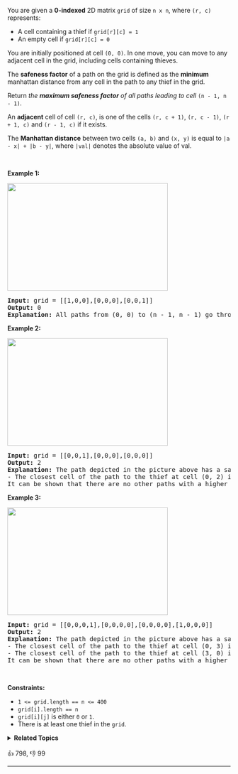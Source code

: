 <p>You are given a <strong>0-indexed</strong> 2D matrix <code>grid</code> of size <code>n x n</code>, where <code>(r, c)</code> represents:</p>

<ul> 
 <li>A cell containing a thief if <code>grid[r][c] = 1</code></li> 
 <li>An empty cell if <code>grid[r][c] = 0</code></li> 
</ul>

<p>You are initially positioned at cell <code>(0, 0)</code>. In one move, you can move to any adjacent cell in the grid, including cells containing thieves.</p>

<p>The <strong>safeness factor</strong> of a path on the grid is defined as the <strong>minimum</strong> manhattan distance from any cell in the path to any thief in the grid.</p>

<p>Return <em>the <strong>maximum safeness factor</strong> of all paths leading to cell </em><code>(n - 1, n - 1)</code><em>.</em></p>

<p>An <strong>adjacent</strong> cell of cell <code>(r, c)</code>, is one of the cells <code>(r, c + 1)</code>, <code>(r, c - 1)</code>, <code>(r + 1, c)</code> and <code>(r - 1, c)</code> if it exists.</p>

<p>The <strong>Manhattan distance</strong> between two cells <code>(a, b)</code> and <code>(x, y)</code> is equal to <code>|a - x| + |b - y|</code>, where <code>|val|</code> denotes the absolute value of val.</p>

<p>&nbsp;</p> 
<p><strong class="example">Example 1:</strong></p> 
<img alt="" src="https://assets.leetcode.com/uploads/2023/07/02/example1.png" style="width: 362px; height: 242px;" /> 
<pre>
<strong>Input:</strong> grid = [[1,0,0],[0,0,0],[0,0,1]]
<strong>Output:</strong> 0
<strong>Explanation:</strong> All paths from (0, 0) to (n - 1, n - 1) go through the thieves in cells (0, 0) and (n - 1, n - 1).
</pre>

<p><strong class="example">Example 2:</strong></p> 
<img alt="" src="https://assets.leetcode.com/uploads/2023/07/02/example2.png" style="width: 362px; height: 242px;" /> 
<pre>
<strong>Input:</strong> grid = [[0,0,1],[0,0,0],[0,0,0]]
<strong>Output:</strong> 2
<strong>Explanation:</strong> The path depicted in the picture above has a safeness factor of 2 since:
- The closest cell of the path to the thief at cell (0, 2) is cell (0, 0). The distance between them is | 0 - 0 | + | 0 - 2 | = 2.
It can be shown that there are no other paths with a higher safeness factor.
</pre>

<p><strong class="example">Example 3:</strong></p> 
<img alt="" src="https://assets.leetcode.com/uploads/2023/07/02/example3.png" style="width: 362px; height: 242px;" /> 
<pre>
<strong>Input:</strong> grid = [[0,0,0,1],[0,0,0,0],[0,0,0,0],[1,0,0,0]]
<strong>Output:</strong> 2
<strong>Explanation:</strong> The path depicted in the picture above has a safeness factor of 2 since:
- The closest cell of the path to the thief at cell (0, 3) is cell (1, 2). The distance between them is | 0 - 1 | + | 3 - 2 | = 2.
- The closest cell of the path to the thief at cell (3, 0) is cell (3, 2). The distance between them is | 3 - 3 | + | 0 - 2 | = 2.
It can be shown that there are no other paths with a higher safeness factor.
</pre>

<p>&nbsp;</p> 
<p><strong>Constraints:</strong></p>

<ul> 
 <li><code>1 &lt;= grid.length == n &lt;= 400</code></li> 
 <li><code>grid[i].length == n</code></li> 
 <li><code>grid[i][j]</code> is either <code>0</code> or <code>1</code>.</li> 
 <li>There is at least one thief in the <code>grid</code>.</li> 
</ul>

<details><summary><strong>Related Topics</strong></summary>Array | Binary Search | Breadth-First Search | Union Find | Matrix</details><br>

<div>👍 798, 👎 99<span style='float: right;'></span></div>

<div id="labuladong"><hr>

</div>

